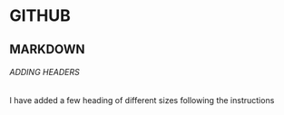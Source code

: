 # GITHUB 
## MARKDOWN
###### ADDING HEADERS





I have added a few heading of different sizes following the instructions
